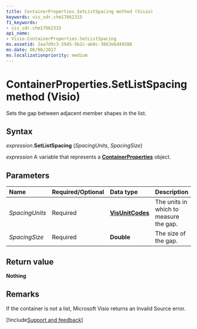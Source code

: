 ```yaml
---
title: ContainerProperties.SetListSpacing method (Visio)
keywords: vis_sdr.chm17662315
f1_keywords:
- vis_sdr.chm17662315
api_name:
- Visio.ContainerProperties.SetListSpacing
ms.assetid: 2aa7d9c3-5945-5b2c-ab0c-3663e6d49288
ms.date: 06/08/2017
ms.localizationpriority: medium
---
```



# ContainerProperties.SetListSpacing method (Visio)

Sets the gap between adjacent member shapes in the list.


## Syntax

_expression_.**SetListSpacing** (_SpacingUnits_, _SpacingSize_)

_expression_ A variable that represents a **[ContainerProperties](Visio.ContainerProperties.md)** object.


## Parameters

|Name|Required/Optional|Data type|Description|
|:-----|:-----|:-----|:-----|
| _SpacingUnits_|Required| **[VisUnitCodes](Visio.visunitcodes.md)**|The units in which to measure the gap.|
| _SpacingSize_|Required| **Double**|The size of the gap.|

## Return value

**Nothing**


## Remarks

If the container is not a list, Microsoft Visio returns an Invalid Source error.

[!include[Support and feedback](~/includes/feedback-boilerplate.md)]